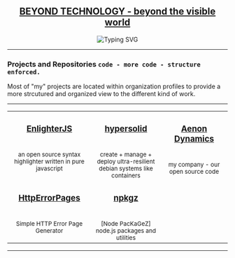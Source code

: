 <h2 align="center"><a href="https://andidittrich.com" >BEYOND TECHNOLOGY - beyond the visible world</a></h2>

<p align="center">
  <img src="https://readme-typing-svg.herokuapp.com?font=Source+Code+Pro&size=24&color=1DCB51&background=000000&center=true&vCenter=true&multiline=true&width=846&height=120&lines=Wake+Up+Neo..;Follow+the+white+rabbit.;Knock%2C+knock" alt="Typing SVG"/>
</p>

<hr>

<h3>Projects and Repositories <code>code - more code - structure enforced.</code></h3>

Most of "my" projects are located within organization profiles to provide a more strcutured and organized view to the different kind of work. 

<hr>

<table>
  <tr>
    <td align="center" valign="top" width="288">      
        <h3><a href="https://github.com/EnlighterJS">EnlighterJS</a></h3> 
        <br><small>an open source syntax highlighter written in pure javascript</small>
    </td>
    <td align="center" valign="top" width="288">     
        <h3><a href="https://github.com/hypersolid-os">hypersolid</a></h3>
        <br><small>create + manage + deploy ultra-resilient debian systems like containers</small>
    </td>
    <td align="center" valign="top" width="288">      
        <h3><a href="https://github.com/AenonDynamics">Aenon Dynamics</a></h3> 
        <br><small>my company - our open source code</small>
    </td>   
  </tr>
  <tr>
    <td align="center" valign="top" width="288">
        <h3><a href="https://github.com/HttpErrorPages">HttpErrorPages</a></h3> 
        <br><small>Simple HTTP Error Page Generator</small>
    </td>
    <td align="center" valign="top" width="288">     
        <h3><a href="https://github.com/EnlighterJS">npkgz</a></h3>      
        <br><small>[Node PacKaGeZ] node.js packages and utilities</small>
    </td>
    <td align="center" valign="top" width="288">
    </td>   
  </tr>
</table>

<hr>